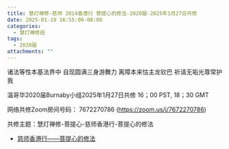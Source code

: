 ```yaml
---
title: 慧灯禅修-慈师 2014香港行 菩提心的修法-2020届-2025年1月27日共修
date: 2025-01-19 16:55:00-08:00
categories:
  - 慧灯禅修班
tags:
  - 2020届
attachments: ""
---
```

诸法等性本基法界中 自现圆满三身游舞力
离障本来怙主龙钦巴 祈请无垢光尊常护我

温哥华2020届Burnaby小组2025年1月27日共修
16；00 PST, 18；30 GMT

网络共修Zoom房间号码： 7672270786 (<https://zoom.us/j/7672270786>)

共修主题：慧灯禅修-菩提心-慈师香港行-菩提心的修法

* [慈师香港行——菩提心的修法](https://www.fohuifayu.com/index.php/huideng-jiangtang/huanqiu-xilie/xianggang-diqu/529-l14020)






